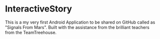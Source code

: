 # InteractiveStory
This is a my very first Android Application to be shared on GitHub called as "Signals From Mars".
Built with the assistance from the brilliant teachers from the TeamTreehouse.

